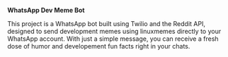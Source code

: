**WhatsApp Dev Meme Bot**

This project is a WhatsApp bot built using Twilio and the Reddit API, designed to send development memes using linuxmemes directly to your WhatsApp account. With just a simple message, you can receive a fresh dose of humor and developement fun facts right in your chats.
